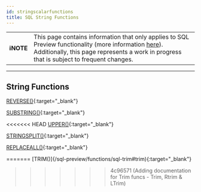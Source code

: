 ```yaml
---
id: stringscalarfunctions
title: SQL String Functions
---
```


| | |
|-|-|
| **ℹ️NOTE** | This page contains information that only applies to SQL Preview functionality (more information [here](/sql-preview/sql-preview)). Additionally, this page represents a work in progress that is subject to frequent changes. |

---

## String Functions

[REVERSE()](/sql-preview/functions/sql-reverse#reverse){:target="_blank"}

[SUBSTRING()](/sql-preview/functions/sql-substring#substring){:target="_blank"}

<<<<<<< HEAD
[UPPER()](/sql-preview/functions/sql-upper#upper){:target="_blank"}

[STRINGSPLIT()](/sql-preview/functions/sql-stringsplit#stringsplit){:target="_blank"}

[REPLACEALL()](/sql-preview/functions/sql-replaceall#replaceall){:target="_blank"}


=======
[TRIM()]{/sql-preview/functions/sql-trim#trim){:target="_blank"}
>>>>>>> 4c96571 (Adding documentation for Trim funcs - Trim, Rtrim & LTrim)
